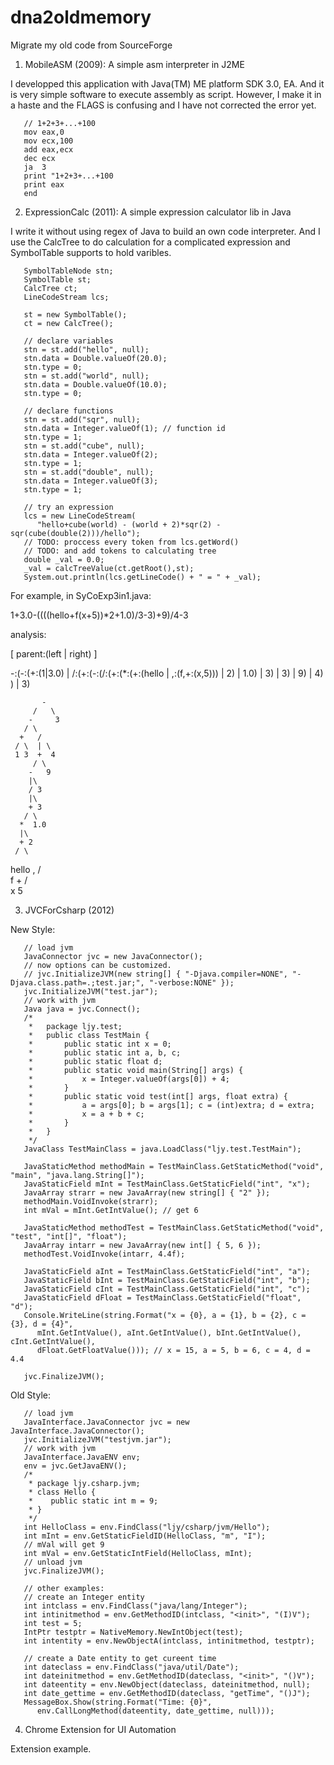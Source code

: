 dna2oldmemory
=============

Migrate my old code from SourceForge

1. MobileASM (2009): A simple asm interpreter in J2ME

I developped this application with
Java(TM) ME platform SDK 3.0, EA.
And it is very simple software to
execute assembly as script. However,
I make it in a haste and the FLAGS
is confusing and I have not corrected
the error yet.

```
   // 1+2+3+...+100
   mov eax,0
   mov ecx,100
   add eax,ecx
   dec ecx
   ja  3
   print "1+2+3+...+100
   print eax
   end
```

2. ExpressionCalc (2011): A simple expression calculator lib in Java

I write it without using regex of Java
to build an own code interpreter. And
I use the CalcTree to do calculation
for a complicated expression and SymbolTable
supports to hold varibles.

```
   SymbolTableNode stn;
   SymbolTable st;
   CalcTree ct;
   LineCodeStream lcs;

   st = new SymbolTable();
   ct = new CalcTree();

   // declare variables
   stn = st.add("hello", null);
   stn.data = Double.valueOf(20.0);
   stn.type = 0;
   stn = st.add("world", null);
   stn.data = Double.valueOf(10.0);
   stn.type = 0;

   // declare functions
   stn = st.add("sqr", null);
   stn.data = Integer.valueOf(1); // function id
   stn.type = 1;
   stn = st.add("cube", null);
   stn.data = Integer.valueOf(2);
   stn.type = 1;
   stn = st.add("double", null);
   stn.data = Integer.valueOf(3);
   stn.type = 1;

   // try an expression
   lcs = new LineCodeStream(
      "hello+cube(world) - (world + 2)*sqr(2) - sqr(cube(double(2)))/hello");
   // TODO: proccess every token from lcs.getWord()
   // TODO: and add tokens to calculating tree
   double _val = 0.0;
   _val = calcTreeValue(ct.getRoot(),st);
   System.out.println(lcs.getLineCode() + " = " + _val);
```

  For example, in SyCoExp3in1.java:

  1+3.0-((((hello+f(x+5))*2+1.0)/3-3)+9)/4-3

  analysis:

  [ parent:(left | right) ]

  -:(-:(+:(1|3.0) | /:(+:(-:(/:(+:(*:(+:(hello | ,:(f,+:(x,5))) | 2) | 1.0) | 3) | 3) | 9) | 4) ) | 3)

           -
         /   \
        -     3
       / \
      +   /
     / \  | \
     1 3  +  4
         / \
        -   9
        |\
        / 3
        |\
        + 3
       / \
      *  1.0
      |\
      + 2
     / \
 hello  ,
       / \
      f   +
         / \
        x   5



3. JVCForCsharp (2012)

New Style:

```
   // load jvm
   JavaConnector jvc = new JavaConnector();
   // now options can be customized.
   // jvc.InitializeJVM(new string[] { "-Djava.compiler=NONE", "-Djava.class.path=.;test.jar;", "-verbose:NONE" });
   jvc.InitializeJVM("test.jar");
   // work with jvm
   Java java = jvc.Connect();
   /*
    *   package ljy.test;
    *   public class TestMain {
    *   	public static int x = 0;
    *   	public static int a, b, c;
    *   	public static float d;
    *   	public static void main(String[] args) {
    *   		x = Integer.valueOf(args[0]) + 4;
    *   	}
    *   	public static void test(int[] args, float extra) {
    *   		a = args[0]; b = args[1]; c = (int)extra; d = extra;
    *   		x = a + b + c;
    *   	}
    *   }
    */
   JavaClass TestMainClass = java.LoadClass("ljy.test.TestMain");

   JavaStaticMethod methodMain = TestMainClass.GetStaticMethod("void", "main", "java.lang.String[]");
   JavaStaticField mInt = TestMainClass.GetStaticField("int", "x");
   JavaArray strarr = new JavaArray(new string[] { "2" });
   methodMain.VoidInvoke(strarr);
   int mVal = mInt.GetIntValue(); // get 6

   JavaStaticMethod methodTest = TestMainClass.GetStaticMethod("void", "test", "int[]", "float");
   JavaArray intarr = new JavaArray(new int[] { 5, 6 });
   methodTest.VoidInvoke(intarr, 4.4f);

   JavaStaticField aInt = TestMainClass.GetStaticField("int", "a");
   JavaStaticField bInt = TestMainClass.GetStaticField("int", "b");
   JavaStaticField cInt = TestMainClass.GetStaticField("int", "c");
   JavaStaticField dFloat = TestMainClass.GetStaticField("float", "d");
   Console.WriteLine(string.Format("x = {0}, a = {1}, b = {2}, c = {3}, d = {4}",
      mInt.GetIntValue(), aInt.GetIntValue(), bInt.GetIntValue(), cInt.GetIntValue(), 
      dFloat.GetFloatValue())); // x = 15, a = 5, b = 6, c = 4, d = 4.4

   jvc.FinalizeJVM();
```

Old Style:

```
   // load jvm
   JavaInterface.JavaConnector jvc = new JavaInterface.JavaConnector();
   jvc.InitializeJVM("testjvm.jar");
   // work with jvm
   JavaInterface.JavaENV env;
   env = jvc.GetJavaENV();
   /*
    * package ljy.csharp.jvm;
    * class Hello {
    *    public static int m = 9;
    * }
    */
   int HelloClass = env.FindClass("ljy/csharp/jvm/Hello");
   int mInt = env.GetStaticFieldID(HelloClass, "m", "I");
   // mVal will get 9
   int mVal = env.GetStaticIntField(HelloClass, mInt);
   // unload jvm
   jvc.FinalizeJVM();

   // other examples:
   // create an Integer entity
   int intclass = env.FindClass("java/lang/Integer");
   int intinitmethod = env.GetMethodID(intclass, "<init>", "(I)V");
   int test = 5;
   IntPtr testptr = NativeMemory.NewIntObject(test);
   int intentity = env.NewObjectA(intclass, intinitmethod, testptr);

   // create a Date entity to get cureent time
   int dateclass = env.FindClass("java/util/Date");
   int dateinitmethod = env.GetMethodID(dateclass, "<init>", "()V");
   int dateentity = env.NewObject(dateclass, dateinitmethod, null);
   int date_gettime = env.GetMethodID(dateclass, "getTime", "()J");
   MessageBox.Show(string.Format("Time: {0}", 
      env.CallLongMethod(dateentity, date_gettime, null)));
```

4. Chrome Extension for UI Automation

Extension example.


